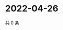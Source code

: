 # 2022-04-26

共 0 条

<!-- BEGIN WEIBO -->
<!-- 最后更新时间 Tue Apr 26 2022 06:15:46 GMT+0800 (China Standard Time) -->

<!-- END WEIBO -->
